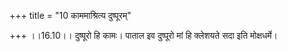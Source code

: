 +++
title = "10 काममाश्रित्य दुष्पूरम्"

+++
।।16.10।। दुष्पूरो हि कामः। पाताल इव दुष्पूरो मां हि क्लेशयते सदा इति
मोक्षधर्मे।
